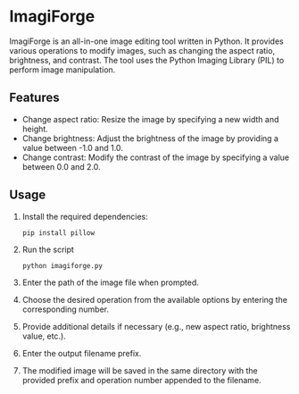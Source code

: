 # ImagiForge

ImagiForge is an all-in-one image editing tool written in Python. It provides various operations to modify images, such as changing the aspect ratio, brightness, and contrast. The tool uses the Python Imaging Library (PIL) to perform image manipulation.

## Features

* Change aspect ratio: Resize the image by specifying a new width and height.
* Change brightness: Adjust the brightness of the image by providing a value between -1.0 and 1.0.
* Change contrast: Modify the contrast of the image by specifying a value between 0.0 and 2.0.

## Usage

1. Install the required dependencies:
   ```shell
   pip install pillow

2. Run the script
   ```shell
   python imagiforge.py

3. Enter the path of the image file when prompted.

4. Choose the desired operation from the available options by entering the corresponding number.

5. Provide additional details if necessary (e.g., new aspect ratio, brightness value, etc.).

6. Enter the output filename prefix.

7. The modified image will be saved in the same directory with the provided prefix and operation number appended to the filename.
